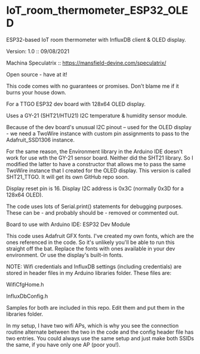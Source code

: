 # IoT_room_thermometer_ESP32_OLED

ESP32-based IoT room thermometer with InfluxDB client & OLED display.

Version: 1.0  ::  09/08/2021  

Machina Speculatrix :: https://mansfield-devine.com/speculatrix/
 
Open source - have at it!
  
This code comes with no guarantees or promises. Don't blame me if it burns your house down.

For a TTGO ESP32 dev board with 128x64 OLED display.
 
Uses a GY-21 (SHT21/HTU21) I2C temperature & humidity sensor module.
 
Because of the dev board's unusual I2C pinout – used for the OLED display - we need a TwoWire instance with custom pin assignments to pass to the Adafruit_SSD1306 instance.

For the same reason, the Environment library in the Arduino IDE doesn't work for use wth the GY-21 sensor board.
Neither did the SHT21 library. So I modified the latter to have a constructor that allows me to pass the same TwoWire instance that I created for the OLED display. This version is called SHT21_TTGO. It will get its own GitHub repo soon.

Display reset pin is 16.
Display I2C address is 0x3C (normally 0x3D for a 128x64 OLED).
  
The code uses lots of Serial.print() statements for debugging purposes. These can be - and probably should be - removed or commented out.

Board to use with Arduino IDE: ESP32 Dev Module

This code uses Adafruit GFX fonts. I've created my own fonts, which are the ones referenced in the code. So it's unlikely you'll be able to run this straight off the bat. Replace the fonts with ones available in your dev environment. Or use the display's built-in fonts.
  
NOTE: Wifi credentials and InfluxDB settings (including credentials) are stored in header files in my Arduino libraries folder. These files are:

WifiCfgHome.h

InfluxDbConfig.h

Samples for both are included in this repo. Edit them and put them in the libraries folder.

In my setup, I have two wifi APs, which is why you see the connection routine alternate between the two in the code and the config header file has two entries. You could always use the same setup and just make both SSIDs the same, if you have only one AP (poor you!).
